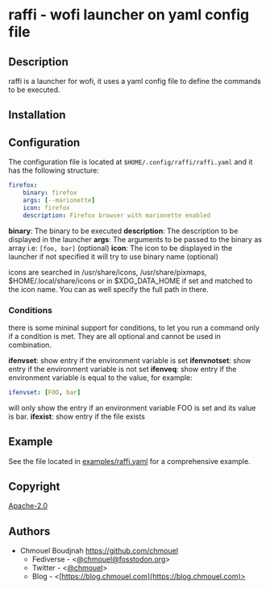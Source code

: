 # raffi - wofi launcher on yaml config file

## Description

raffi is a launcher for wofi, it uses a yaml config file to define the commands to be executed.

## Installation

## Configuration

The configuration file is located at `$HOME/.config/raffi/raffi.yaml` and it has the following structure:

```yaml
firefox:
    binary: firefox
    args: [--marionette]
    icon: firefox
    description: Firefox browser with marionette enabled
```

**binary**: The binary to be executed
**description**: The description to be displayed in the launcher
**args**: The arguments to be passed to the binary as array i.e: `[foo, bar]` (optional)
**icon**: The icon to be displayed in the launcher if not specified it will try to use binary name (optional)

icons are searched in /usr/share/icons, /usr/share/pixmaps,
$HOME/.local/share/icons or in $XDG_DATA_HOME if set  and matched to the icon
name. You can as well specify the full path in there.

### Conditions

there is some mininal support for conditions, to let you run a command only if
a condition is met. They are all optional and cannot be used in combination.

**ifenvset**: show entry if the environment variable is set
**ifenvnotset**: show entry if the environment variable is not set
**ifenveq**: show entry if the environment variable is equal to the value, for example:

```yaml
ifenvset: [FOO, bar]
```

will only show the entry if an environment variable FOO is set and its value is bar.
**ifexist**: show entry if the file exists

## Example

See the file located in [examples/raffi.yaml](./examples/raffi.yaml) for a comprehensive example.

## Copyright

[Apache-2.0](./LICENSE)

## Authors

- Chmouel Boudjnah <https://github.com/chmouel>
  - Fediverse - <[@chmouel@fosstodon.org](https://fosstodon.org/@chmouel)>
  - Twitter - <[@chmouel](https://twitter.com/chmouel)>
  - Blog  - <[https://blog.chmouel.com](https://blog.chmouel.com)>
